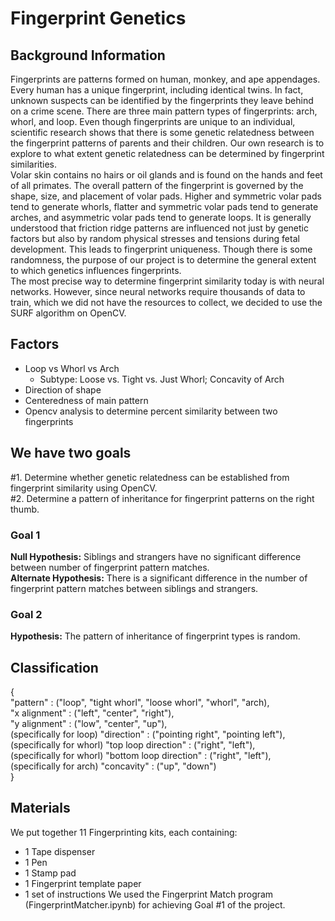 # Fingerprint Genetics
## Background Information
Fingerprints are patterns formed on human, monkey, and ape appendages. Every human has a unique fingerprint, including identical twins. In fact, unknown suspects can be identified by the fingerprints they leave behind on a crime scene. There are three main pattern types of fingerprints: arch, whorl, and loop. Even though fingerprints are unique to an individual, scientific research shows that there is some genetic relatedness between the fingerprint patterns of parents and their children. Our own research is to explore to what extent genetic relatedness can be determined by fingerprint similarities.
</br> Volar skin contains no hairs or oil glands and is found on the hands and feet of all primates. The overall pattern of the fingerprint is governed by the shape, size, and placement of volar pads. Higher and symmetric volar pads tend to generate whorls, flatter and symmetric volar pads tend to generate arches, and asymmetric volar pads tend to generate loops. It is generally understood that friction ridge patterns are influenced not just by genetic factors but also by random physical stresses and tensions during fetal development. This leads to fingerprint uniqueness. Though there is some randomness, the purpose of our project is to determine the general extent to which genetics influences fingerprints.
</br> The most precise way to determine fingerprint similarity today is with neural networks. However, since neural networks require thousands of data to train, which we did not have the resources to collect, we decided to use the SURF algorithm on OpenCV.
## Factors 
* Loop vs Whorl vs Arch
  * Subtype: Loose vs. Tight vs. Just Whorl; Concavity of Arch
* Direction of shape
* Centeredness of main pattern
* Opencv analysis to determine percent similarity between two fingerprints
## We have two goals 
#1. Determine whether genetic relatedness can be established from fingerprint similarity using OpenCV. </br>
#2. Determine a pattern of inheritance for fingerprint patterns on the right thumb.
### Goal 1
**Null Hypothesis:** Siblings and strangers have no significant difference between number of fingerprint pattern matches. </br>
**Alternate Hypothesis:** There is a significant difference in the number of fingerprint pattern matches between siblings and strangers. 
### Goal 2
**Hypothesis:** The pattern of inheritance of fingerprint types is random.
## Classification
{ </br>
    "pattern" : ("loop", "tight whorl", "loose whorl", "whorl", "arch), </br>
    "x alignment" : ("left", "center", "right"), </br>
    "y alignment" : ("low", "center", "up"), </br> 
    (specifically for loop) "direction" : ("pointing right", "pointing left"), </br>
    (specifically for whorl) "top loop direction" : ("right", "left"), </br>
    (specifically for whorl) "bottom loop direction" : ("right", "left"), </br>
    (specifically for arch) "concavity" : ("up", "down") 
</br> }
## Materials
We put together 11 Fingerprinting kits, each containing:
* 1 Tape dispenser
* 1 Pen	
* 1 Stamp pad
* 1 Fingerprint template paper
* 1 set of instructions
We used the Fingerprint Match program (FingerprintMatcher.ipynb) for achieving Goal #1 of the project.
